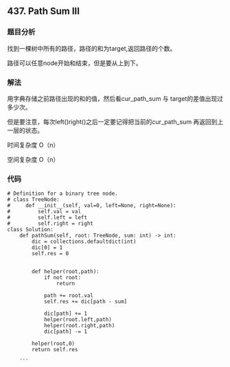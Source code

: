 ## 437. Path Sum III

### 题目分析

找到一棵树中所有的路径，路径的和为target,返回路径的个数。

路径可以任意node开始和结束，但是要从上到下。


### 解法
用字典存储之前路径出现的和的值，然后看cur_path_sum 与 target的差值出现过多少次。

但是要注意，每次left()right()之后一定要记得把当前的cur_path_sum 再返回到上一层的状态。

时间复杂度 O（n）

空间复杂度 O（n）

### 代码

```
# Definition for a binary tree node.
# class TreeNode:
#     def __init__(self, val=0, left=None, right=None):
#         self.val = val
#         self.left = left
#         self.right = right
class Solution:
    def pathSum(self, root: TreeNode, sum: int) -> int:
        dic = collections.defaultdict(int)
        dic[0] = 1
        self.res = 0
        
        
        def helper(root,path):
            if not root:
                return 
            
            path += root.val
            self.res += dic[path - sum]
            
            dic[path] += 1
            helper(root.left,path)
            helper(root.right,path)
            dic[path] -= 1
            
        helper(root,0)
        return self.res
    
    ```
